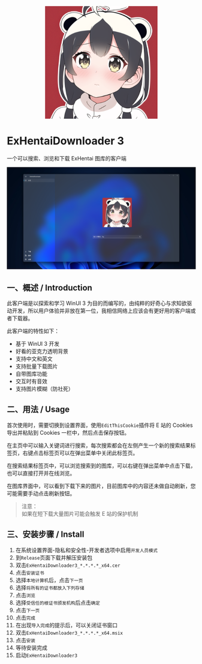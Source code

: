 <div align=center><img src=".\Images\Logo.png" style="height:300px; width:300px" /></div>

# ExHentaiDownloader 3

一个可以搜索、浏览和下载 ExHentai 图库的客户端

<img src=".\Images\image-20230314111150509.png" alt="image-20230314111150509" style="width:900px;" />


## 一、概述 / Introduction

此客户端是以探索和学习 WinUI 3 为目的而编写的，由纯粹的好奇心与求知欲驱动开发，所以用户体验并非放在第一位，我相信网络上应该会有更好用的客户端或者下载器。

此客户端的特性如下：

- 基于 WinUI 3 开发
- 好看的亚克力透明背景
- 支持中文和英文
- 支持批量下载图片
- 自带图库功能
- 交互时有音效
- 支持图片模糊（防社死）


## 二、用法 / Usage

首次使用时，需要切换到设置界面，使用`EditThisCookie`插件将 E 站的 Cookies 导出并粘贴到 Cookies 一栏中，然后点击保存按钮。

在主页中可以输入关键词进行搜索，每次搜索都会在左侧产生一个新的搜索结果标签页，右键点击标签页可以在弹出菜单中关闭此标签页。

在搜索结果标签页中，可以浏览搜索到的图库，可以右键在弹出菜单中点击下载，也可以直接打开并在线浏览。

在图库界面中，可以看到下载下来的图片，目前图库中的内容还未做自动刷新，您可能需要手动点击刷新按钮。

> 注意：<br>如果在短下载大量图片可能会触发 E 站的保护机制


## 三、安装步骤 / Install

1. 在系统设置界面-隐私和安全性-开发者选项中启用`开发人员模式`
2. 到`Release`页面下载并解压安装包
3. 双击`ExHentaiDownloader3_*.*.*.*_x64.cer`
4. 点击`安装证书`
5. 选择`本地计算机`后，点击`下一页`
6. 选择`将所有的证书都放入下列存储`
7. 点击`浏览`
8. 选择`受信任的根证书颁发机构`后点击`确定`
9. 点击`下一页`
10. 点击`完成`
11. 在出现`导入完成`的提示后，可以关闭证书窗口
12. 双击`ExHentaiDownloader3_*.*.*.*_x64.msix`
13. 点击`安装`
14. 等待安装完成
15. 启动`ExHentaiDownloader3`
